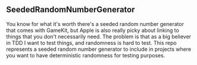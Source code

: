 ## SeededRandomNumberGenerator
You know for what it's worth there's a seeded random number generator that comes with GameKit, but Apple is also really picky about linking to things that you don't necessarily need. The problem is that as a big believer in TDD I want to test things, and randomness is hard to test. This repo represents a seeded random number generator to include in projects where you want to have deterministic randomness for testing purposes.
